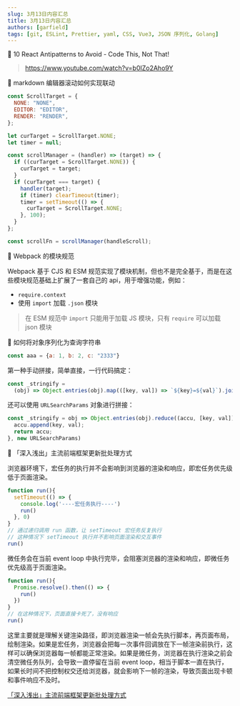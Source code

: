 ```yaml
---
slug: 3月13日内容汇总
title: 3月13日内容汇总
authors: [garfield]
tags: [git, ESLint, Prettier, yaml, CSS, Vue3, JSON 序列化, Golang]
---
```


📒 10 React Antipatterns to Avoid - Code This, Not That!

> https://www.youtube.com/watch?v=b0IZo2Aho9Y

📒 markdown 编辑器滚动如何实现联动

```js
const ScrollTarget = {
  NONE: "NONE",
  EDITOR: "EDITOR",
  RENDER: "RENDER",
};

let curTarget = ScrollTarget.NONE;
let timer = null;

const scrollManager = (handler) => (target) => {
  if ((curTarget = ScrollTarget.NONE)) {
    curTarget = target;
  }
  if (curTarget === target) {
    handler(target);
    if (timer) clearTimeout(timer);
    timer = setTimeout(() => {
      curTarget = ScrollTarget.NONE;
    }, 100);
  }
};

const scrollFn = scrollManager(handleScroll);
```

📒 Webpack 的模块规范

Webpack 基于 CJS 和 ESM 规范实现了模块机制，但也不是完全基于，而是在这些模块规范基础上扩展了一套自己的 api，用于增强功能，例如：

- `require.context`
- 使用 `import` 加载 `.json` 模块

> 在 ESM 规范中 `import` 只能用于加载 JS 模块，只有 `require` 可以加载 json 模块

📒 如何将对象序列化为查询字符串

```js
const aaa = {a: 1, b: 2, c: "2333"}
```

第一种手动拼接，简单直接，一行代码搞定：

```js
const _stringify =
  (obj) => Object.entries(obj).map(([key, val]) => `${key}=${val}`).join("&");
```

还可以使用 `URLSearchParams` 对象进行拼接：

```js
const _stringify = obj => Object.entries(obj).reduce((accu, [key, val]) => {
  accu.append(key, val);
  return accu;
}, new URLSearchParams)
```

📒 「深入浅出」主流前端框架更新批处理方式

浏览器环境下，宏任务的执行并不会影响到浏览器的渲染和响应，即宏任务优先级低于页面渲染。

```js
function run(){
  setTimeout(() => {
    console.log('----宏任务执行----')
    run()
  }, 0)
}
// 通过递归调用 run 函数，让 setTimeout 宏任务反复执行
// 这种情况下 setTimeout 执行并不影响页面渲染和交互事件
run()
```

微任务会在当前 event loop 中执行完毕，会阻塞浏览器的渲染和响应，即微任务优先级高于页面渲染。

```js
function run(){
  Promise.resolve().then(() => {
    run()
  })
}
// 在这种情况下，页面直接卡死了，没有响应
run()
```

这里主要就是理解关键渲染路径，即浏览器渲染一帧会先执行脚本，再页面布局，绘制渲染。如果是宏任务，浏览器会把每一次事件回调放在下一帧渲染前执行，这样可以确保浏览器每一帧都能正常渲染。如果是微任务，浏览器在执行渲染之前会清空微任务队列，会导致一直停留在当前 event loop，相当于脚本一直在执行，如果长时间不把控制权交还给浏览器，就会影响下一帧的渲染，导致页面出现卡顿和事件响应不及时。

[「深入浅出」主流前端框架更新批处理方式](https://juejin.cn/post/7072156913789566989)
